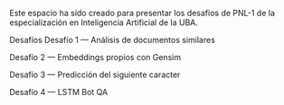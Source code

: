 Este espacio ha sido creado para presentar los desafios de PNL-1 de la especialización en Inteligencia Artificial de la UBA.

Desafíos
Desafío 1 — Análisis de documentos similares

Desafío 2 — Embeddings propios con Gensim

Desafío 3 — Predicción del siguiente caracter

Desafío 4 — LSTM Bot QA

